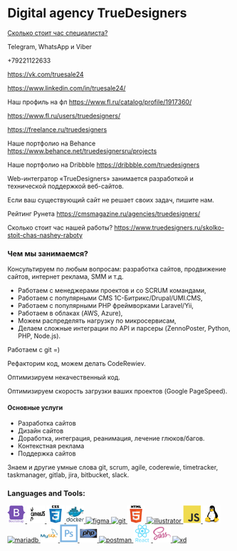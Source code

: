 # Digital agency TrueDesigners

[Сколько стоит час специалиста?](http://www.truedesigners.ru/skolko-stoit-cas-nasei-raboty)

Telegram, WhatsApp и Viber

+79221122633

https://vk.com/truesale24

https://www.linkedin.com/in/truesale24/

Наш профиль на фл https://www.fl.ru/catalog/profile/1917360/

https://www.fl.ru/users/truedesigners/

https://freelance.ru/truedesigners

Наше портфолио на Behance https://www.behance.net/truedesignersru/projects

Наше портфолио на Dribbble https://dribbble.com/truedesigners

Web-интегратор «TrueDesigners» занимается разработкой и технической поддержкой веб-сайтов.

Если ваш существующий сайт не решает своих задач, пишите нам.

Рейтинг Рунета https://cmsmagazine.ru/agencies/truedesigners/

Сколько стоит час нашей работы?
https://www.truedesigners.ru/skolko-stoit-chas-nashey-raboty 

### Чем мы занимаемся?

Консультируем по любым вопросам: разработка сайтов, продвижение сайтов, интернет реклама, SMM и т.д.

- Работаем с менеджерами проектов и со SCRUM командами,
- Работаем с популярными CMS 1С-Битрикс/Drupal/UMI.CMS,
- Работаем с популярными PHP фреймворками Laravel/Yii,
- Работаем в облаках (AWS, Azure),
- Можем распределять нагрузку по микросервисам,
- Делаем сложные интеграции по API и парсеры (ZennoPoster, Python, PHP, Node.js).

Работаем с git =) 

Рефакторим код, можем делать CodeRewiev.

Оптимизируем некачественный код.

Оптимизируем скорость загрузки ваших проектов (Google PageSpeed).

#### Основные услуги

- Разработка сайтов
- Дизайн сайтов
- Доработка, интеграция, реанимация, лечение глюков/багов.
- Контекстная реклама
- Поддержка сайтов

Знаем и другие умные слова git, scrum, agile, coderewie, timetracker, taskmanager, gitlab, jira, bitbucket, slack.

<h3 align="left">Languages and Tools:</h3>
<p align="left"> <a href="https://getbootstrap.com" target="_blank"> <img src="https://raw.githubusercontent.com/devicons/devicon/master/icons/bootstrap/bootstrap-plain-wordmark.svg" alt="bootstrap" width="40" height="40"/> </a> <a href="https://canvasjs.com" target="_blank"> <img src="https://raw.githubusercontent.com/Hardik0307/Hardik0307/master/assets/canvasjs-charts.svg" alt="canvasjs" width="40" height="40"/> </a> <a href="https://www.w3schools.com/css/" target="_blank"> <img src="https://raw.githubusercontent.com/devicons/devicon/master/icons/css3/css3-original-wordmark.svg" alt="css3" width="40" height="40"/> </a> <a href="https://www.docker.com/" target="_blank"> <img src="https://raw.githubusercontent.com/devicons/devicon/master/icons/docker/docker-original-wordmark.svg" alt="docker" width="40" height="40"/> </a> <a href="https://www.figma.com/" target="_blank"> <img src="https://www.vectorlogo.zone/logos/figma/figma-icon.svg" alt="figma" width="40" height="40"/> </a> <a href="https://git-scm.com/" target="_blank"> <img src="https://www.vectorlogo.zone/logos/git-scm/git-scm-icon.svg" alt="git" width="40" height="40"/> </a> <a href="https://www.w3.org/html/" target="_blank"> <img src="https://raw.githubusercontent.com/devicons/devicon/master/icons/html5/html5-original-wordmark.svg" alt="html5" width="40" height="40"/> </a> <a href="https://www.adobe.com/in/products/illustrator.html" target="_blank"> <img src="https://www.vectorlogo.zone/logos/adobe_illustrator/adobe_illustrator-icon.svg" alt="illustrator" width="40" height="40"/> </a> <a href="https://developer.mozilla.org/en-US/docs/Web/JavaScript" target="_blank"> <img src="https://raw.githubusercontent.com/devicons/devicon/master/icons/javascript/javascript-original.svg" alt="javascript" width="40" height="40"/> </a> <a href="https://www.linux.org/" target="_blank"> <img src="https://raw.githubusercontent.com/devicons/devicon/master/icons/linux/linux-original.svg" alt="linux" width="40" height="40"/> </a> <a href="https://mariadb.org/" target="_blank"> <img src="https://www.vectorlogo.zone/logos/mariadb/mariadb-icon.svg" alt="mariadb" width="40" height="40"/> </a> <a href="https://www.mysql.com/" target="_blank"> <img src="https://raw.githubusercontent.com/devicons/devicon/master/icons/mysql/mysql-original-wordmark.svg" alt="mysql" width="40" height="40"/> </a> <a href="https://www.photoshop.com/en" target="_blank"> <img src="https://raw.githubusercontent.com/devicons/devicon/master/icons/photoshop/photoshop-line.svg" alt="photoshop" width="40" height="40"/> </a> <a href="https://www.php.net" target="_blank"> <img src="https://raw.githubusercontent.com/devicons/devicon/master/icons/php/php-original.svg" alt="php" width="40" height="40"/> </a> <a href="https://postman.com" target="_blank"> <img src="https://www.vectorlogo.zone/logos/getpostman/getpostman-icon.svg" alt="postman" width="40" height="40"/> </a> <a href="https://reactjs.org/" target="_blank"> <img src="https://raw.githubusercontent.com/devicons/devicon/master/icons/react/react-original-wordmark.svg" alt="react" width="40" height="40"/> </a> <a href="https://sass-lang.com" target="_blank"> <img src="https://raw.githubusercontent.com/devicons/devicon/master/icons/sass/sass-original.svg" alt="sass" width="40" height="40"/> </a> <a href="https://www.adobe.com/products/xd.html" target="_blank"> <img src="https://cdn.worldvectorlogo.com/logos/adobe-xd.svg" alt="xd" width="40" height="40"/> </a> </p>

